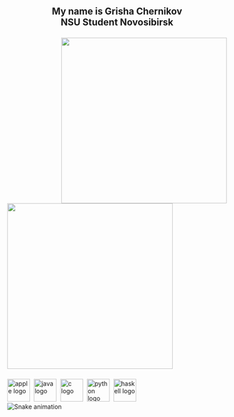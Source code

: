 <h2 align="center">My name is Grisha Chernikov<br>NSU Student Novosibirsk</h2>

###

<div>
  <img align="right" height="380" src="https://i.imgflip.com/6x7b2m.gif" />
  <img align="left" height="380" src="https://media.tenor.com/EepPdMy2rbAAAAAM/shocked-ishowspeed.gif" />
</div>

<br clear="both" />

###

<div align="left">
  <img src="https://cdn.jsdelivr.net/gh/devicons/devicon/icons/apple/apple-original.svg" height="52" alt="apple logo" />
  <img width="1" />
  <img src="https://cdn.jsdelivr.net/gh/devicons/devicon/icons/java/java-original.svg" height="52" alt="java logo" />
  <img width="1" />
  <img src="https://cdn.jsdelivr.net/gh/devicons/devicon/icons/c/c-original.svg" height="52" alt="c logo" />
  <img width="1" />
  <img src="https://cdn.jsdelivr.net/gh/devicons/devicon/icons/python/python-original.svg" height="52" alt="python logo" />
  <img width="1" />
  <img src="https://cdn.jsdelivr.net/gh/devicons/devicon/icons/haskell/haskell-original.svg" height="52" alt="haskell logo" />
</div>
<img src="https://raw.githubusercontent.com/Grusha52/Grusha52/output/snake.svg" alt="Snake animation" />
